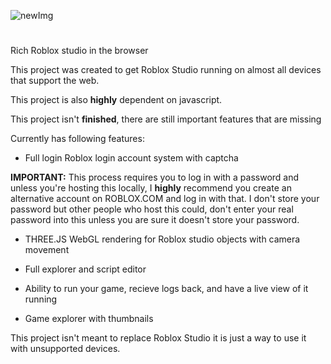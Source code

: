 ![newImg](https://user-images.githubusercontent.com/95593695/212737730-494f984c-1a15-4afa-8bd6-ff9d59741151.png)

# 

Rich Roblox studio in the browser

This project was created to get Roblox Studio running on almost all devices that support the web.

This project is also <b>highly</b> dependent on javascript.

This project isn't <b>finished</b>, there are still important features that are missing

Currently has following features:
* Full login Roblox login account system with captcha


<b>IMPORTANT:</b> This process requires you to log in with a password and unless you're hosting this locally, I <b>highly</b> recommend you create an alternative account on ROBLOX.COM and log in with that.
I don't store your password but other people who host this could, don't enter your real password into this unless you are sure it doesn't store your password.


* THREE.JS WebGL rendering for Roblox studio objects with camera movement

* Full explorer and script editor

* Ability to run your game, recieve logs back, and have a live view of it running

* Game explorer with thumbnails


This project isn't meant to replace Roblox Studio it is just a way to use it with unsupported devices.